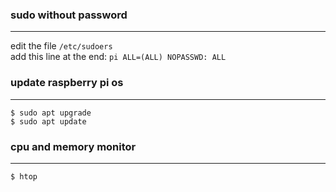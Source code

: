 ### sudo without password
---
edit the file <code>/etc/sudoers</code>\
add this line at the end: <code>pi    ALL=(ALL) NOPASSWD: ALL</code>

### update raspberry pi os
---
<code>$ sudo apt upgrade</code>\
<code>$ sudo apt update</code>


### cpu and memory monitor
---
<code>$ htop</code>
